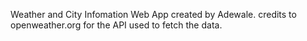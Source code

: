 Weather and City Infomation Web App created by Adewale. credits to openweather.org for the API used to fetch the data.
